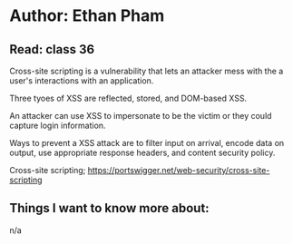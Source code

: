 # Author: Ethan Pham
## Read: class 36

Cross-site scripting is a vulnerability that lets an attacker mess with the a user's interactions with an application. 

Three tyoes of XSS are reflected, stored, and DOM-based XSS.

An attacker can use XSS to impersonate to be the victim or they could capture login information. 

Ways to prevent a XSS attack are to filter input on arrival, encode data on output, use appropriate response headers, and content security policy. 


Cross-site scripting; https://portswigger.net/web-security/cross-site-scripting


## Things I want to know more about:
n/a
